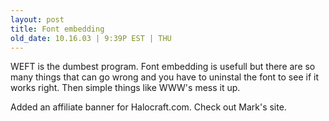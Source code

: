 ```yaml
---
layout: post
title: Font embedding
old_date: 10.16.03 | 9:39P EST | THU
---
```


WEFT is the dumbest program. Font embedding is usefull but there are so many
things that can go wrong and you have to uninstal the font to see if it works
right. Then simple things like WWW's mess it up.

Added an affiliate banner for Halocraft.com. Check out Mark's site.
